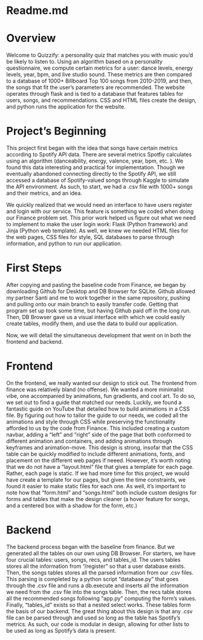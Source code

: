 # Readme.md


# Overview

Welcome to Quizzify: a personality quiz that matches you with music you’d be likely to listen to. Using an algorithm based on a personality questionnaire, we compute certain metrics for a user: dance levels, energy levels, year, bpm, and live studio sound. These metrics are then compared to a database of 1000+ Billboard Top 100 songs from 2010-2019, and then, the songs that fit the user’s parameters are recommended. The website operates through flask and is tied to a database that features tables for users, songs, and recommendations. CSS and HTML files create the design, and python runs the application for the website. 


# Project’s Beginning

This project first began with the idea that songs have certain metrics according to Spotify API data. There are several metrics Spotfiy calculates using an algorithm (danceability, energy, valence, year, bpm, etc. ). We found this data interesting and practical for implementation. Though we eventually abandoned connecting directly to the Spotify API, we still accessed a database of  Spotify-valued songs through Kaggle to simulate the API environment. As such, to start, we had a .csv file with 1000+ songs and their metrics, and an idea.

We quickly realized that we would need an interface to have users register and login with our service. This feature is something we coded when doing our Finance problem set. This prior work helped us figure out what we need to implement to make the user login work: Flask (Python framework) and Jinja (Python web template). As well, we knew we needed HTML files for the web pages, CSS files for style, SQL databases to parse through information, and python to run our application.


# First Steps

After copying and pasting the baseline code from Finance, we began by downloading Github for Desktop and DB Browser for SQLite. Github allowed my partner Santi and me to work together in the same repository, pushing and pulling onto our main branch to easily transfer code. Getting that program set up took some time, but having Github paid off in the long run. Then, DB Browser gave us a visual interface with which we could easily create tables, modify them, and use the data to build our application.

Now, we will detail the simultaneous development that went on in both the frontend and backend.


# Frontend

On the frontend, we really wanted our design to stick out. The frontend from finance was relatively bland (no offense). We wanted a more minimalist vibe, one accompanied by animations, fun gradients, and cool art. To do so, we set out to find a guide that matched our needs. Luckily, we found a fantastic guide on YouTube that detailed how to build animations in a CSS file. By figuring out how to tailor the guide to our needs, we coded all the animations and style through CSS while preserving the functionality afforded to us by the code from Finance. This included creating a custom navbar, adding a “left” and “right” side of the page that both conformed to different animation and containers, and adding animations through keyframes and animation-move. This design is strong, insofar that the CSS table can be quickly modified to include different animations, fonts, and placement on the different web pages if neeed. However, it’s worth noting that we do not have a “layout.html” file that gives a template for each page. Rather, each page is static. If we had more time for this project, we would have create a template for our pages, but given the time constraints, we found it easier to make static files for each one. As well, it’s important to note how that “form.html” and “songs.html” both include custom designs for forms and tables that make the design cleaner (a hover feature for songs, and a centered box with a shadow for the form, etc.)


# Backend

The backend process began with the baseline from finance. But we generated all the tables on our own using DB Browser. For starters, we have four crucial tables: users, songs, recs, and tables_id. The users tables stores all the information from “/register” so that a user database exists. Then, the songs tables stores all the parsed information from our .csv files. This parsing is completed by a python script “database.py” that goes through the .csv file and runs a db.execute and inserts all the information we need from the .csv file into the songs table. Then, the recs table stores all the recommended songs following “app.py” computing the form’s values. Finally, “tables_id” exists so that a nested select works. These tables form the basis of our backend. The great thing about this design is that any .csv file can be parsed through and used so long as the table has Spotify’s metrics. As such, our code is modular in design, allowing for other lists to be used as long as Spotify’s data is present.
